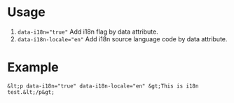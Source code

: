 
# Usage

 1. `data-i18n="true"` Add i18n flag by data attribute.
 2. `data-i18n-locale="en"` Add i18n source language code by data attribute.

# Example

```
&lt;p data-i18n="true" data-i18n-locale="en" &gt;This is i18n test.&lt;/p&gt;
```
